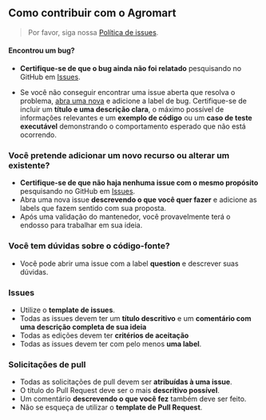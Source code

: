 ## Como contribuir com o Agromart

> Por favor, siga nossa [Política de issues](./ISSUE_TEMPLATE/issue_policy.md).


#### **Encontrou um bug?**

* **Certifique-se de que o bug ainda não foi relatado** pesquisando no GitHub em [Issues](https://github.com/AgroMart/mobile-client/issues).

* Se você não conseguir encontrar uma issue aberta que resolva o problema, [abra uma nova](https://github.com/AgroMart/mobile-client/issues/new) e adicione a label de bug. Certifique-se de incluir um **título e uma descrição clara**, o máximo possível de informações relevantes e um **exemplo de código** ou um **caso de teste executável** demonstrando o comportamento esperado que não está ocorrendo.

### Você pretende adicionar um novo recurso ou alterar um existente?

* **Certifique-se de que não haja nenhuma issue com o mesmo propósito** pesquisando no GitHub em [Issues](https://github.com/AgroMart/mobile-client/issues).
* Abra uma nova issue **descrevendo o que você quer fazer** e adicione as labels que fazem sentido com sua proposta.
* Após uma validação do mantenedor, você provavelmente terá o endosso para trabalhar em sua ideia.

### Você tem dúvidas sobre o código-fonte?

* Você pode abrir uma issue com a label **question** e descrever suas dúvidas.

### Issues

* Utilize o **template de issues**.
* Todas as issues devem ter um **título descritivo** e um **comentário com uma descrição completa de sua ideia**
* Todas as edições devem ter **critérios de aceitação**
* Todas as issues devem ter com pelo menos **uma label**.

### Solicitações de pull

* Todas as solicitações de pull devem ser **atribuídas à uma issue**.
* O título do Pull Request deve ser o mais **descritivo possível**.
* Um comentário **descrevendo o que você fez** também deve ser feito.
* Não se esqueça de utilizar o **template de Pull Request**.

